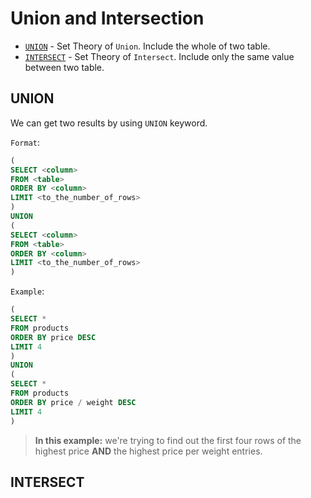 # Union and Intersection

- [`UNION`](#union) - Set Theory of `Union`. Include the whole of two table.
- [`INTERSECT`](#intersect) - Set Theory of `Intersect`. Include only the same value between two table.

## UNION

We can get two results by using `UNION` keyword.

`Format`:

```SQL
(
SELECT <column>
FROM <table>
ORDER BY <column>
LIMIT <to_the_number_of_rows>
)
UNION
(
SELECT <column>
FROM <table>
ORDER BY <column>
LIMIT <to_the_number_of_rows>
)
```


`Example`:

```SQL
(
SELECT *
FROM products
ORDER BY price DESC
LIMIT 4
)
UNION
(
SELECT *
FROM products
ORDER BY price / weight DESC
LIMIT 4
)
```

> **In this example:** we're trying to find out the first four rows of the highest price **AND** the highest price per weight entries.

## INTERSECT

